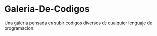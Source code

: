 # Galeria-De-Codigos

Una galeria pensada en subir codigos diversos de cualquier lenguaje de programacion.
